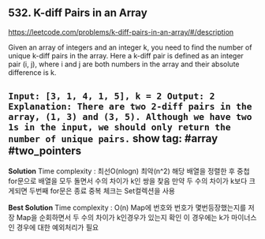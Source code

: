 ## 532. K-diff Pairs in an Array

https://leetcode.com/problems/k-diff-pairs-in-an-array/#/description

Given an array of integers and an integer k, you need to find the number of unique k-diff pairs in the array.
Here a k-diff pair is defined as an integer pair (i, j), where i and j are both numbers in the array and their absolute difference is k.

`
Input: [3, 1, 4, 1, 5], k = 2
Output: 2
Explanation: There are two 2-diff pairs in the array, (1, 3) and (3, 5).
Although we have two 1s in the input, we should only return the number of unique pairs.
`
**show tag:** \#array \#two_pointers
-----------------------------------

**Solution**
Time complexity : 최선O(nlogn) 최악(n^2)
해당 배열을 정렬한 후 중첩for문으로 배열을 모두 돌면서 수의 차이가 k인 쌍을 찾음
만약 두 수의 차이가 k보다 크게되면 두번째 for문은 종료
중복 체크는 Set컬렉션을 사용

**Best Solution**
Time complexity : O(n)
Map에 번호와 번호가 몇번등장했는지를 저장
Map을 순회하면서 두 수의 차이가 k인경우가 있는지 확인
이 경우에는 k가 마이너스인 경우에 대한 예외처리가 필요
